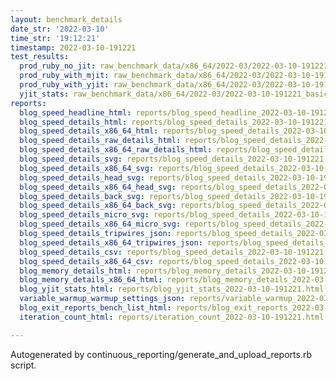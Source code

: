 ```yaml
---
layout: benchmark_details
date_str: '2022-03-10'
time_str: '19:12:21'
timestamp: 2022-03-10-191221
test_results:
  prod_ruby_no_jit: raw_benchmark_data/x86_64/2022-03/2022-03-10-191221_basic_benchmark_prod_ruby_no_jit.json
  prod_ruby_with_mjit: raw_benchmark_data/x86_64/2022-03/2022-03-10-191221_basic_benchmark_prod_ruby_with_mjit.json
  prod_ruby_with_yjit: raw_benchmark_data/x86_64/2022-03/2022-03-10-191221_basic_benchmark_prod_ruby_with_yjit.json
  yjit_stats: raw_benchmark_data/x86_64/2022-03/2022-03-10-191221_basic_benchmark_yjit_stats.json
reports:
  blog_speed_headline_html: reports/blog_speed_headline_2022-03-10-191221.html
  blog_speed_details_html: reports/blog_speed_details_2022-03-10-191221.html
  blog_speed_details_x86_64_html: reports/blog_speed_details_2022-03-10-191221.x86_64.html
  blog_speed_details_raw_details_html: reports/blog_speed_details_2022-03-10-191221.raw_details.html
  blog_speed_details_x86_64_raw_details_html: reports/blog_speed_details_2022-03-10-191221.x86_64.raw_details.html
  blog_speed_details_svg: reports/blog_speed_details_2022-03-10-191221.svg
  blog_speed_details_x86_64_svg: reports/blog_speed_details_2022-03-10-191221.x86_64.svg
  blog_speed_details_head_svg: reports/blog_speed_details_2022-03-10-191221.head.svg
  blog_speed_details_x86_64_head_svg: reports/blog_speed_details_2022-03-10-191221.x86_64.head.svg
  blog_speed_details_back_svg: reports/blog_speed_details_2022-03-10-191221.back.svg
  blog_speed_details_x86_64_back_svg: reports/blog_speed_details_2022-03-10-191221.x86_64.back.svg
  blog_speed_details_micro_svg: reports/blog_speed_details_2022-03-10-191221.micro.svg
  blog_speed_details_x86_64_micro_svg: reports/blog_speed_details_2022-03-10-191221.x86_64.micro.svg
  blog_speed_details_tripwires_json: reports/blog_speed_details_2022-03-10-191221.tripwires.json
  blog_speed_details_x86_64_tripwires_json: reports/blog_speed_details_2022-03-10-191221.x86_64.tripwires.json
  blog_speed_details_csv: reports/blog_speed_details_2022-03-10-191221.csv
  blog_speed_details_x86_64_csv: reports/blog_speed_details_2022-03-10-191221.x86_64.csv
  blog_memory_details_html: reports/blog_memory_details_2022-03-10-191221.html
  blog_memory_details_x86_64_html: reports/blog_memory_details_2022-03-10-191221.x86_64.html
  blog_yjit_stats_html: reports/blog_yjit_stats_2022-03-10-191221.html
  variable_warmup_warmup_settings_json: reports/variable_warmup_2022-03-10-191221.warmup_settings.json
  blog_exit_reports_bench_list_html: reports/blog_exit_reports_2022-03-10-191221.bench_list.html
  iteration_count_html: reports/iteration_count_2022-03-10-191221.html

---
```

Autogenerated by continuous_reporting/generate_and_upload_reports.rb script.
